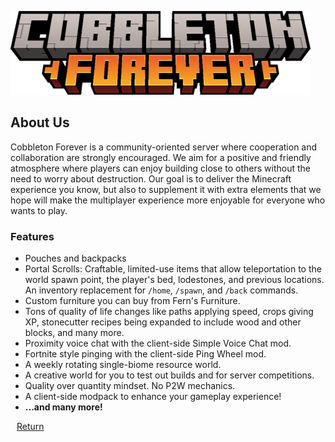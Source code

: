 ![](_assets/cobbleton_forever_logo.png)

<section class='coverpage'>

<h2>About Us</h2>

Cobbleton Forever is a community-oriented server where cooperation and collaboration are strongly encouraged. We aim for a positive and friendly atmosphere where players can enjoy building close to others without the need to worry about destruction. Our goal is to deliver the Minecraft experience you know, but also to supplement it with extra elements that we hope will make the multiplayer experience more enjoyable for everyone who wants to play.

<h3>Features</h3>

* Pouches and backpacks
* Portal Scrolls: Craftable, limited-use items that allow teleportation to the world spawn point, the player's bed, lodestones, and previous locations. An inventory replacement for `/home`, `/spawn`, and `/back` commands.
* Custom furniture you can buy from Fern's Furniture.
* Tons of quality of life changes like paths applying speed, crops giving XP, stonecutter recipes being expanded to include wood and other blocks, and many more.
* Proximity voice chat with the client-side Simple Voice Chat mod.
* Fortnite style pinging with the client-side Ping Wheel mod.
* A weekly rotating single-biome resource world.
* A creative world for you to test out builds and for server competitions.
* Quality over quantity mindset. No P2W mechanics.
* A client-side modpack to enhance your gameplay experience!
* **...and many more!**

</section>

<a href="#/" class='coverpage-button'><i class="fa-solid fa-left-long" style='padding-right: 10px;'></i>Return</a>

<footer class='coverpage-footer'></footer>